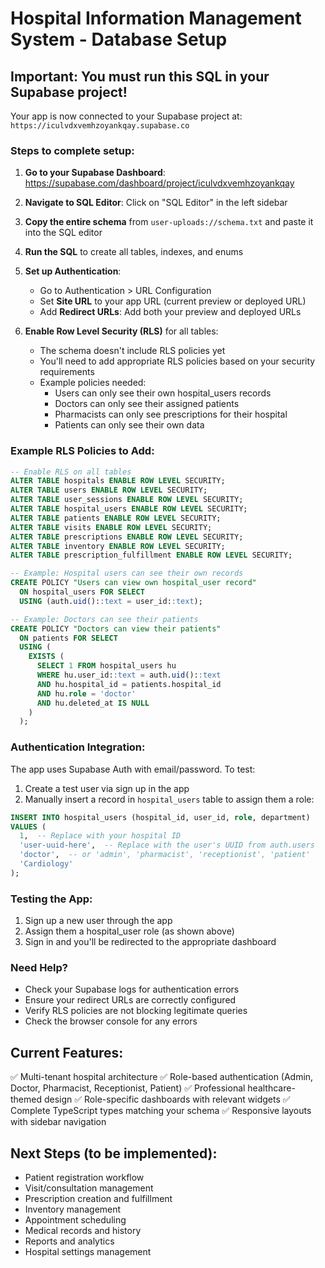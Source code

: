 # Hospital Information Management System - Database Setup

## Important: You must run this SQL in your Supabase project!

Your app is now connected to your Supabase project at: `https://iculvdxvemhzoyankqay.supabase.co`

### Steps to complete setup:

1. **Go to your Supabase Dashboard**: https://supabase.com/dashboard/project/iculvdxvemhzoyankqay

2. **Navigate to SQL Editor**: Click on "SQL Editor" in the left sidebar

3. **Copy the entire schema** from `user-uploads://schema.txt` and paste it into the SQL editor

4. **Run the SQL** to create all tables, indexes, and enums

5. **Set up Authentication**:
   - Go to Authentication > URL Configuration
   - Set **Site URL** to your app URL (current preview or deployed URL)
   - Add **Redirect URLs**: Add both your preview and deployed URLs

6. **Enable Row Level Security (RLS)** for all tables:
   - The schema doesn't include RLS policies yet
   - You'll need to add appropriate RLS policies based on your security requirements
   - Example policies needed:
     - Users can only see their own hospital_users records
     - Doctors can only see their assigned patients
     - Pharmacists can only see prescriptions for their hospital
     - Patients can only see their own data

### Example RLS Policies to Add:

```sql
-- Enable RLS on all tables
ALTER TABLE hospitals ENABLE ROW LEVEL SECURITY;
ALTER TABLE users ENABLE ROW LEVEL SECURITY;
ALTER TABLE user_sessions ENABLE ROW LEVEL SECURITY;
ALTER TABLE hospital_users ENABLE ROW LEVEL SECURITY;
ALTER TABLE patients ENABLE ROW LEVEL SECURITY;
ALTER TABLE visits ENABLE ROW LEVEL SECURITY;
ALTER TABLE prescriptions ENABLE ROW LEVEL SECURITY;
ALTER TABLE inventory ENABLE ROW LEVEL SECURITY;
ALTER TABLE prescription_fulfillment ENABLE ROW LEVEL SECURITY;

-- Example: Hospital users can see their own records
CREATE POLICY "Users can view own hospital_user record"
  ON hospital_users FOR SELECT
  USING (auth.uid()::text = user_id::text);

-- Example: Doctors can see their patients
CREATE POLICY "Doctors can view their patients"
  ON patients FOR SELECT
  USING (
    EXISTS (
      SELECT 1 FROM hospital_users hu
      WHERE hu.user_id::text = auth.uid()::text
      AND hu.hospital_id = patients.hospital_id
      AND hu.role = 'doctor'
      AND hu.deleted_at IS NULL
    )
  );
```

### Authentication Integration:

The app uses Supabase Auth with email/password. To test:

1. Create a test user via sign up in the app
2. Manually insert a record in `hospital_users` table to assign them a role:

```sql
INSERT INTO hospital_users (hospital_id, user_id, role, department)
VALUES (
  1,  -- Replace with your hospital ID
  'user-uuid-here',  -- Replace with the user's UUID from auth.users
  'doctor',  -- or 'admin', 'pharmacist', 'receptionist', 'patient'
  'Cardiology'
);
```

### Testing the App:

1. Sign up a new user through the app
2. Assign them a hospital_user role (as shown above)
3. Sign in and you'll be redirected to the appropriate dashboard

### Need Help?

- Check your Supabase logs for authentication errors
- Ensure your redirect URLs are correctly configured
- Verify RLS policies are not blocking legitimate queries
- Check the browser console for any errors

## Current Features:

✅ Multi-tenant hospital architecture
✅ Role-based authentication (Admin, Doctor, Pharmacist, Receptionist, Patient)
✅ Professional healthcare-themed design
✅ Role-specific dashboards with relevant widgets
✅ Complete TypeScript types matching your schema
✅ Responsive layouts with sidebar navigation

## Next Steps (to be implemented):

- Patient registration workflow
- Visit/consultation management
- Prescription creation and fulfillment
- Inventory management
- Appointment scheduling
- Medical records and history
- Reports and analytics
- Hospital settings management
